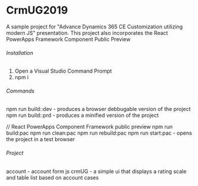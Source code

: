 # CrmUG2019
A sample project for "Advance Dynamics 365 CE Customization utilizing modern JS" presentation. 
This project also incorporates the React PowerApps Framework Component Public Preview

###### Installation
  1. Open a Visual Studio Command Prompt
  2. npm i

###### Commands
  npm run build:<project>:dev - produces a browser debbugable version of the project
  npm run build:<project>:prd - produces a minified version of the project
  
  // React PowerApps Component Framework public preview
  npm run build:pac
  npm run clean:pac
  npm run rebuild:pac
  npm run start:pac - opens the project in a test browser

###### Project
  account - account form js 
  crmUG - a simple ui that displays a rating scale and table list based on account cases
